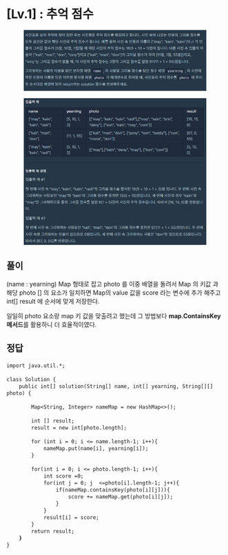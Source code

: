 # \[Lv.1] : 추억 점수

<figure><img src="../.gitbook/assets/image (1).png" alt=""><figcaption></figcaption></figure>

<figure><img src="../.gitbook/assets/image (1) (1).png" alt=""><figcaption></figcaption></figure>

## 풀이

&#x20;(name :  yearning)  Map 형태로 잡고 photo 를 이중 배열을 돌려서 Map 의 키값 과 해당 photo \[] 의 요소가 일치하면 Map의 value 값을 score 라는 변수에 추가 해주고 int\[] result 에 순서에 맞게 저장한다.



일일히 photo 요소랑 map 키 값을 맞출려고 했는데 그 방법보다 **map.ContainsKey 메서드**를 활용하니 더 효율적이였다.&#x20;



## 정답

<pre><code>import java.util.*;

class Solution {
    public int[] solution(String[] name, int[] yearning, String[][] photo) {
      
        Map&#x3C;String, Integer> nameMap = new HashMap&#x3C;>();

        int [] result;
        result = new int[photo.length];

        for (int i = 0; i &#x3C;= name.length-1; i++){
            nameMap.put(name[i], yearning[i]);
        }

        for(int i = 0; i &#x3C;= photo.length-1; i++){
            int score =0;
            for(int j = 0; j  &#x3C;=photo[i].length-1; j++){
                if(nameMap.containsKey(photo[i][j])){
                    score += nameMap.get(photo[i][j]);
                }
            }
            result[i] = score;
        }
        return result; 
<strong>    }
</strong>}
</code></pre>



